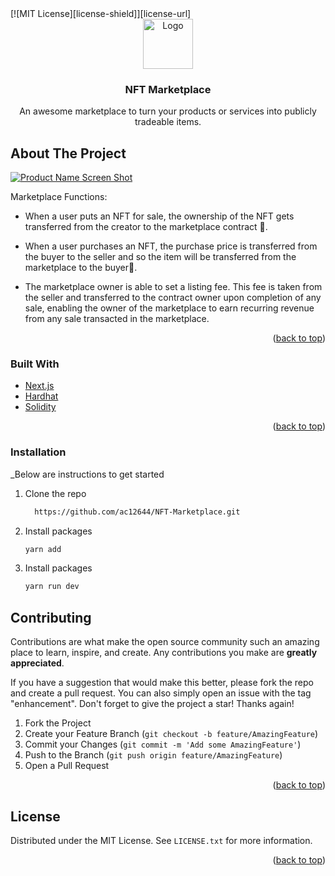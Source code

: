 <div id="top"></div>
[![MIT License][license-shield]][license-url]


<!-- PROJECT LOGO -->

<br />
<div align="center">
  <a href="#">
    <img src="https://firebasestorage.googleapis.com/v0/b/virtualground-meta.appspot.com/o/nft%2Fnft.png?alt=media&token=58741d5d-9f34-4884-a30e-3cb24c0f2028" alt="Logo" width="80" height="80">
  </a>

  <h3 align="center">NFT Marketplace</h3>

  <p align="center">
    An awesome marketplace to turn your products or services into publicly tradeable items.
  </p>
</div>

<!-- ABOUT THE PROJECT -->
## About The Project

[![Product Name Screen Shot][product-screenshot]]()

Marketplace Functions:
* When a user puts an NFT for sale, the ownership of the NFT gets transferred from the creator to the marketplace contract 📝.

* When a user purchases an NFT, the purchase price is transferred from the buyer to the seller and so the item will be transferred from the marketplace to the buyer🧑.

* The marketplace owner is able to set a listing fee. This fee is taken from the seller and transferred to the contract owner upon completion of any sale, enabling the owner of the marketplace to earn recurring revenue from any sale transacted in the marketplace.


<p align="right">(<a href="#top">back to top</a>)</p>

### Built With

* [Next.js](https://nextjs.org/)
* [Hardhat](https://hardhat.org/)
* [Solidity](https://docs.soliditylang.org/)


<p align="right">(<a href="#top">back to top</a>)</p>

### Installation

_Below are instructions to get started 
1. Clone the repo
   ```sh
     https://github.com/ac12644/NFT-Marketplace.git
   ```
2. Install packages
   ```sh
   yarn add
   ```
3. Install packages
   ```sh
   yarn run dev
   ```
   
<!-- CONTRIBUTING -->
## Contributing

Contributions are what make the open source community such an amazing place to learn, inspire, and create. Any contributions you make are **greatly appreciated**.

If you have a suggestion that would make this better, please fork the repo and create a pull request. You can also simply open an issue with the tag "enhancement".
Don't forget to give the project a star! Thanks again!

1. Fork the Project
2. Create your Feature Branch (`git checkout -b feature/AmazingFeature`)
3. Commit your Changes (`git commit -m 'Add some AmazingFeature'`)
4. Push to the Branch (`git push origin feature/AmazingFeature`)
5. Open a Pull Request

<p align="right">(<a href="#top">back to top</a>)</p>
 
 
<!-- LICENSE -->
## License

Distributed under the MIT License. See `LICENSE.txt` for more information.

<p align="right">(<a href="#top">back to top</a>)</p>

  
<!-- MARKDOWN LINKS & IMAGES -->
[license-shield]: https://img.shields.io/github/license/othneildrew/Best-README-Template.svg?style=for-the-badge
[license-url]: https://github.com/ac12644/NFT-Marketplace/blob/main/LICENSE.txt
[forks-url]: https://github.com/ac12644/NFT-Marketplace/network/members
[stars-url]: https://github.com/ac12644/NFT-Marketplace/stargazers
[product-screenshot]: https://firebasestorage.googleapis.com/v0/b/virtualground-meta.appspot.com/o/nft%2Fscreenshot.png?alt=media&token=b788b18e-cd33-43f4-9fb8-ee3dc6555bb6
